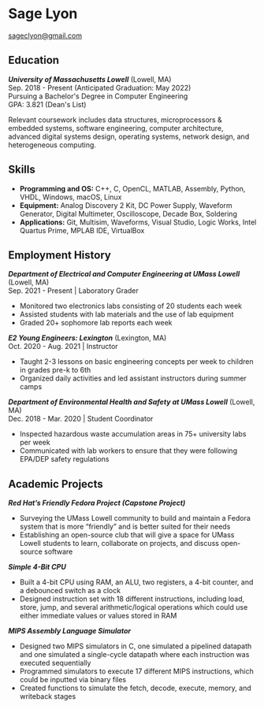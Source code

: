 # Sage Lyon
sageclyon@gmail.com  

## Education
**_University of Massachusetts Lowell_** (Lowell, MA)  
Sep. 2018 - Present (Anticipated Graduation: May 2022)  
Pursuing a Bachelor's Degree in Computer Engineering  
GPA: 3.821 (Dean's List)  

Relevant coursework includes data structures, microprocessors & embedded systems, software engineering, computer architecture, advanced digital systems design, operating systems, network design, and heterogeneous computing.

## Skills
- **Programming and OS:** C++, C, OpenCL, MATLAB,  Assembly, Python, VHDL, Windows, macOS, Linux  
- **Equipment:**  Analog Discovery 2 Kit, DC Power Supply, Waveform Generator, Digital Multimeter, Oscilloscope, Decade Box, Soldering  
- **Applications:** Git, Multisim, Waveforms, Visual Studio, Logic Works, Intel Quartus Prime, MPLAB IDE, VirtualBox
 

## Employment History
**_Department of Electrical and Computer Engineering at UMass Lowell_** (Lowell, MA)  
Sep. 2021 - Present | Laboratory Grader
- Monitored two electronics labs consisting of 20 students each week  
- Assisted students with lab materials and the use of lab equipment   
- Graded 20+ sophomore lab reports each week  

**_E2 Young Engineers: Lexington_** (Lexington, MA)  
Oct. 2020 - Aug. 2021 | Instructor
- Taught 2-3 lessons on basic engineering concepts per week to children in grades pre-k to 6th  
- Organized daily activities and led assistant instructors during summer camps  

**_Department of Environmental Health and Safety at UMass Lowell_** (Lowell, MA)  
Dec. 2018 - Mar. 2020 | Student Coordinator
- Inspected hazardous waste accumulation areas in 75+ university labs per week   
- Communicated with lab workers to ensure that they were following EPA/DEP safety regulations  

## Academic Projects
**_Red Hat’s Friendly Fedora Project (Capstone Project)_**  
- Surveying the UMass Lowell community to build and maintain a Fedora system that is more “friendly” and is better suited for their needs  
- Establishing an open-source club that will give a space for UMass Lowell students to learn, collaborate on projects, and discuss open-source software  

**_Simple 4-Bit CPU_**  
- Built a 4-bit CPU using RAM, an ALU, two registers, a 4-bit counter, and a debounced switch as a clock  
- Designed instruction set with 18 different instructions, including load, store, jump, and several arithmetic/logical operations which could use either immediate values or values stored in RAM  

**_MIPS Assembly Language Simulator_**  
- Designed two MIPS simulators in C, one simulated a pipelined datapath and one simulated a single-cycle datapath where each instruction was executed sequentially  
- Programmed simulators to execute 17 different MIPS instructions, which could be inputted via binary files  
- Created functions to simulate the fetch, decode, execute, memory, and writeback stages  
